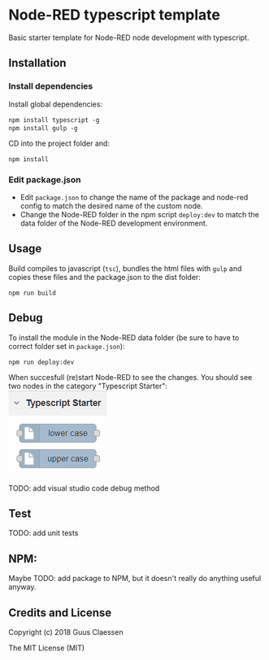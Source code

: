 # Node-RED typescript template
Basic starter template for Node-RED node development with typescript.

## Installation

### Install dependencies
Install global dependencies:
```
npm install typescript -g
npm install gulp -g
```

CD into the project folder and:
```
npm install
```

### Edit package.json
* Edit ```package.json``` to change the name of the package and node-red config to match the desired name of the custom node. 
* Change the Node-RED folder in the npm script `deploy:dev` to match the data folder of the Node-RED development environment.


## Usage
Build compiles to javascript (```tsc```), bundles the html files with ```gulp``` and copies these files and the package.json to the dist folder:

```
npm run build
```

## Debug
To install the module in the Node-RED data folder (be sure to have to correct folder set in ```package.json```):
```
npm run deploy:dev
```
When succesfull (re)start Node-RED to see the changes. You should see two nodes in the category "Typescript Starter":
![Alt text](images/typescript-starter.png?raw=true "Typescript Starter") 

TODO: add visual studio code debug method

## Test
TODO: add unit tests

## NPM:
Maybe TODO: add package to NPM, but it doesn't really do anything useful anyway.

## Credits and License
Copyright (c) 2018 Guus Claessen

The MIT License (MIT)

